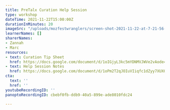 ```yaml
---
title: PreTalx Curation Help Session
type: workshop
dateTime: 2021-11-22T15:00:00Z
durationInMinutes: 20
imageSrc: "/uploads/mozfestwranglers/screen-shot-2021-11-22-at-7-21-56-pm.png"
learnerNames: []
sharerNames:
- Zannah
- Marc
resources:
- text: Curation Tip Sheet
  href: https://docs.google.com/document/d/1oIGjyL3kc5mYDNMVJWVe2vAode4gAV3DvxNMsQ_P-wA/edit
- text: Help Session Notes
  href: https://docs.google.com/document/d/1oPm2T2qJOIuVIiqfc1dZyy7XUXOdquoCzU0HyDEQZVk/edit
cta:
  text: ''
  href: ''
youtubeRecordingID: ''
panoptoRecordingID: cbebf0fb-ddb9-40a5-899e-ade8010fdc24

---
```

